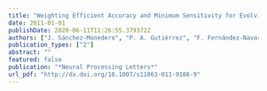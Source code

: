 ```yaml
---
title: "Weighting Efficient Accuracy and Minimum Sensitivity for Evolving Multi-Class Classifiers"
date: 2011-01-01
publishDate: 2020-06-11T11:26:55.379372Z
authors: ["J. Sánchez-Monedero", "P. A. Gutiérrez", "F. Fernández-Navarro", "C. Hervás-Martínez"]
publication_types: ["2"]
abstract: ""
featured: false
publication: "*Neural Processing Letters*"
url_pdf: "http://dx.doi.org/10.1007/s11063-011-9186-9"
---
```


